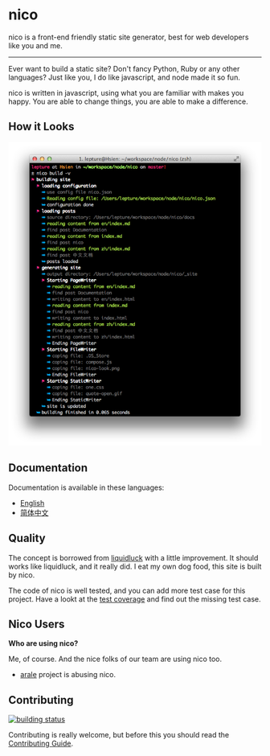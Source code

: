 # nico

nico is a front-end friendly static site generator, best for web developers like you and me.

-----------

Ever want to build a static site? Don't fancy Python, Ruby or any other languages? Just like you, I do like javascript, and node made it so fun.

nico is written in javascript, using what you are familiar with makes you happy. You are able to change things, you are able to make a difference.


## How it Looks

![nico](./nico-look.png)


## Documentation

Documentation is available in these languages:

- [English](./en/)
- [简体中文](./zh/)


## Quality

The concept is borrowed from [liquidluck](http://lab.lepture.com/liquidluck/) with a little improvement. It should works like liquidluck, and it really did. I eat my own dog food, this site is built by nico.

The code of nico is well tested, and you can add more test case for this project.
Have a lookt at the [test coverage](./coverage) and find out the missing test case.


## Nico Users

**Who are using nico?**

Me, of course. And the nice folks of our team are using nico too.

- [arale](http://aralejs.org) project is abusing nico.


## Contributing

[![building status](https://secure.travis-ci.org/lepture/nico.png?branch=master)](https://travis-ci.org/lepture/nico)

Contributing is really welcome, but before this you should read the [Contributing Guide](https://github.com/lepture/nico/blob/master/CONTRIBUTING.md).
